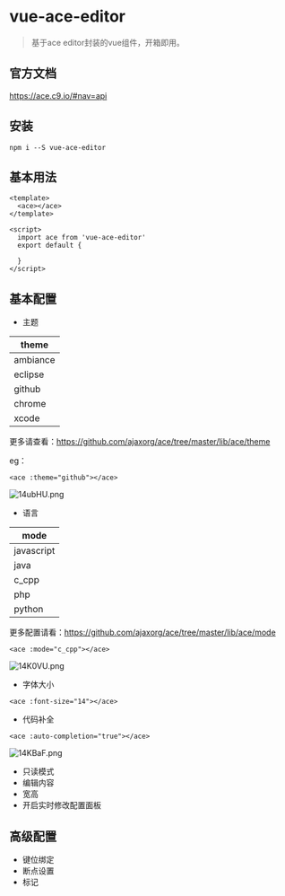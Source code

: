 # vue-ace-editor
> 基于ace editor封装的vue组件，开箱即用。

## 官方文档
https://ace.c9.io/#nav=api

## 安装
    npm i --S vue-ace-editor

## 基本用法
    <template>
      <ace></ace>
    </template>
    
    <script>
      import ace from 'vue-ace-editor'
      export default {
      
      }
    </script>
    
    
    	

## 基本配置

- 主题

|  theme |
| ------------ |
|  ambiance |
|  eclipse |
|  github |
|  chrome |
|  xcode |

更多请查看：https://github.com/ajaxorg/ace/tree/master/lib/ace/theme

eg：

    <ace :theme="github"></ace>

![14ubHU.png](https://s2.ax1x.com/2020/02/10/14ubHU.png)

- 语言


| mode|
| ------------ |
|  javascript |
|  java |
|  c_cpp |
|  php |
|  python |

更多配置请看：https://github.com/ajaxorg/ace/tree/master/lib/ace/mode


`<ace :mode="c_cpp"></ace>`

![14K0VU.png](https://s2.ax1x.com/2020/02/10/14K0VU.png)


- 字体大小

`<ace :font-size="14"></ace>`

- 代码补全

`<ace :auto-completion="true"></ace>`

![14KBaF.png](https://s2.ax1x.com/2020/02/10/14KBaF.png)

- 只读模式
- 编辑内容
- 宽高
- 开启实时修改配置面板

## 高级配置

- 键位绑定
- 断点设置
- 标记
